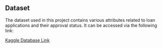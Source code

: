 ## Dataset

The dataset used in this project contains various attributes related to loan applications and their approval status. It can be accessed via the following link:

[Kaggle Database Link](https://www.kaggle.com/datasets/taweilo/loan-approval-classification-data)

